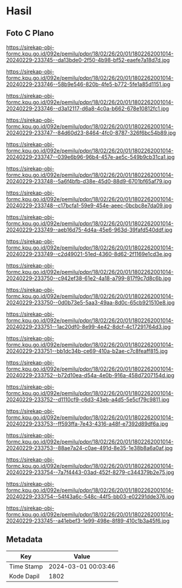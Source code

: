 # Hasil

## Foto C Plano

https://sirekap-obj-formc.kpu.go.id/092e/pemilu/pdpr/18/02/26/20/01/1802262001014-20240229-233745--da13bde0-2f50-4b98-bf52-eaefe7a18d7d.jpg

https://sirekap-obj-formc.kpu.go.id/092e/pemilu/pdpr/18/02/26/20/01/1802262001014-20240229-233746--58b9e546-820b-4fe5-b772-5fe1a85d1151.jpg

https://sirekap-obj-formc.kpu.go.id/092e/pemilu/pdpr/18/02/26/20/01/1802262001014-20240229-233746--d3a12117-d6a8-4c0a-b662-678e10812fc1.jpg

https://sirekap-obj-formc.kpu.go.id/092e/pemilu/pdpr/18/02/26/20/01/1802262001014-20240229-233747--84d60d23-8464-4fc0-8787-326f6bc54b89.jpg

https://sirekap-obj-formc.kpu.go.id/092e/pemilu/pdpr/18/02/26/20/01/1802262001014-20240229-233747--039e6b96-96b4-457e-ae5c-549b9cb31ca1.jpg

https://sirekap-obj-formc.kpu.go.id/092e/pemilu/pdpr/18/02/26/20/01/1802262001014-20240229-233748--5a6f4bfb-d38e-45d0-88d9-6701bf65af79.jpg

https://sirekap-obj-formc.kpu.go.id/092e/pemilu/pdpr/18/02/26/20/01/1802262001014-20240229-233748--c17bcfa1-59e9-454e-aeec-0bcbc8e7da09.jpg

https://sirekap-obj-formc.kpu.go.id/092e/pemilu/pdpr/18/02/26/20/01/1802262001014-20240229-233749--aeb16d75-4d4a-45e6-963d-39fafd540ddf.jpg

https://sirekap-obj-formc.kpu.go.id/092e/pemilu/pdpr/18/02/26/20/01/1802262001014-20240229-233749--c2d49021-51ed-4360-8d62-2f1169e1cd3e.jpg

https://sirekap-obj-formc.kpu.go.id/092e/pemilu/pdpr/18/02/26/20/01/1802262001014-20240229-233750--c942ef38-61e2-4a18-a799-817f9c7d8c6b.jpg

https://sirekap-obj-formc.kpu.go.id/092e/pemilu/pdpr/18/02/26/20/01/1802262001014-20240229-233750--0d0b73e5-5aa3-49aa-8d0c-65cb921510e8.jpg

https://sirekap-obj-formc.kpu.go.id/092e/pemilu/pdpr/18/02/26/20/01/1802262001014-20240229-233751--1ac20df0-8e99-4e42-8dcf-4c17291764d3.jpg

https://sirekap-obj-formc.kpu.go.id/092e/pemilu/pdpr/18/02/26/20/01/1802262001014-20240229-233751--bb1dc34b-ce69-410a-b2ae-c7c8feaff815.jpg

https://sirekap-obj-formc.kpu.go.id/092e/pemilu/pdpr/18/02/26/20/01/1802262001014-20240229-233752--b72d10ea-d54a-4e0b-916a-458d7207154d.jpg

https://sirekap-obj-formc.kpu.go.id/092e/pemilu/pdpr/18/02/26/20/01/1802262001014-20240229-233752--d1110cf9-c6d3-43eb-a4d5-5e5cf79c9811.jpg

https://sirekap-obj-formc.kpu.go.id/092e/pemilu/pdpr/18/02/26/20/01/1802262001014-20240229-233753--ff593ffa-7e43-4316-a48f-e7392d89df6a.jpg

https://sirekap-obj-formc.kpu.go.id/092e/pemilu/pdpr/18/02/26/20/01/1802262001014-20240229-233753--88ae7a24-c0ae-491d-8e35-1e38b8a6a0af.jpg

https://sirekap-obj-formc.kpu.go.id/092e/pemilu/pdpr/18/02/26/20/01/1802262001014-20240229-233754--7a7f4443-03ad-452f-8279-c344379b2e75.jpg

https://sirekap-obj-formc.kpu.go.id/092e/pemilu/pdpr/18/02/26/20/01/1802262001014-20240229-233754--54f43a6c-548c-44f5-bb03-e02291dde376.jpg

https://sirekap-obj-formc.kpu.go.id/092e/pemilu/pdpr/18/02/26/20/01/1802262001014-20240229-233745--a41ebef3-1e99-498e-8f89-410c1b3a45f6.jpg


## Metadata

| Key        | Value               |
| ---------- | ------------------- |
| Time Stamp | 2024-03-01 00:03:46 |
| Kode Dapil | 1802                |



